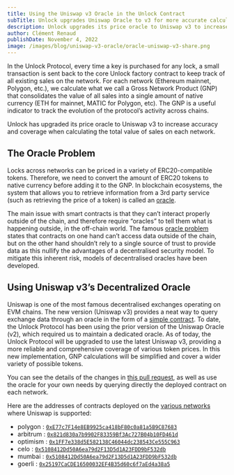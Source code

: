 ```yaml
---
title: Using the Uniswap v3 Oracle in the Unlock Contract
subTitle: Unlock upgrades Uniswap Oracle to v3 for more accurate calculations of Unlock Gross Network Product
description: Unlock upgrades its price oracle to Uniswap v3 to increase accuracy and coverage when calculating the total value of sales on each network.
author: Clément Renaud
publishDate: November 4, 2022
image: /images/blog/uniswap-v3-oracle/oracle-uniswap-v3-share.png
---
```


In the Unlock Protocol, every time a key is purchased for any lock, a small transaction is sent back to the core Unlock factory contract to keep track of all existing sales on the network. For each network (Ethereum mainnet, Polygon, etc.), we calculate what we call a Gross Network Product (GNP) that consolidates the value of all sales into a single amount of native currency (ETH for mainnet, MATIC for Polygon, etc). The GNP is a useful indicator to track the evolution of the protocol’s activity across chains.

Unlock has upgraded its price oracle to Uniswap v3 to increase accuracy and coverage when calculating the total value of sales on each network.

## The Oracle Problem

Locks across networks can be priced in a variety of ERC20-compatible tokens. Therefore, we need to convert the amount of ERC20 tokens to native currency before adding it to the GNP. In blockchain ecosystems, the system that allows you to retrieve information from a 3rd party service (such as retrieving the price of a token) is called an [oracle](https://ethereum.org/en/developers/docs/oracles/). 

The main issue with smart contracts is that they can’t interact properly outside of the chain, and therefore require “oracles” to tell them what is happening outside, in the off-chain world. The famous [oracle problem](https://chain.link/education/blockchain-oracles) states that contracts on one hand can’t access data outside of the chain, but on the other hand shouldn’t rely to a single source of trust to provide data as this nullify the advantages of a decentralised security model. To mitigate this inherent risk, models of decentralised oracles have been developed. 

## Using Uniswap v3’s Decentralized  Oracle

Uniswap is one of the most famous decentralised exchanges operating on EVM chains. The new version (Uniswap v3) provides a neat way to query exchange data through an oracle in the form of a [simple contract](https://docs.uniswap.org/protocol/concepts/V3-overview/oracle). To date, the Unlock Protocol has been using the prior version of the Uniswap Oracle (v2), which required us to maintain a dedicated oracle. As of today, the Unlock Protocol will be upgraded to use the latest Uniswap v3, providing a more reliable and comprehensive coverage of various token prices. In this new implementation, GNP calculations will be simplified and cover a wider variety of possible tokens. 

You can see the details of the changes in [this pull request](https://github.com/unlock-protocol/unlock/pull/10030), as well as use the oracle for your own needs by querying directly the deployed contract on each network.



Here are the addresses of contracts deployed on the [various networks](https://docs.uniswap.org/protocol/reference/deployments) where Uniswap is supported:

- polygon : [`0xE77c7F14e8EB9925ca418bF80c0a81a5B9C87683`](https://polygonscan.com/address/0xE77c7F14e8EB9925ca418bF80c0a81a5B9C87683)
- arbitrum : [`0x821d830a7b9902F83359Bf3Ac727B04b10FD461d`](https://arbiscan.io/address/0x821d830a7b9902F83359Bf3Ac727B04b10FD461d)
- optimism : [`0x1FF7e338d5E582138C46044dc238543Ce555C963`](https://optimistic.etherscan.io/address/0x1FF7e338d5E582138C46044dc238543Ce555C963#code)
- celo : [`0x5108412Dd50A6ea79d2F13D5d1A23FDD9bF532db`](https://celoscan.io/address/0x5108412Dd50A6ea79d2F13D5d1A23FDD9bF532db#code) 
- mumbai : [`0x5108412Dd50A6ea79d2F13D5d1A23FDD9bF532db`](https://mumbai.polygonscan.com/address/0x5108412Dd50A6ea79d2F13D5d1A23FDD9bF532db#code)
- goerli : [`0x25197CaCDE16500032EF4B35d60c6f7aEd4a38a5`](https://goerli.etherscan.io/address/0x25197CaCDE16500032EF4B35d60c6f7aEd4a38a5)
